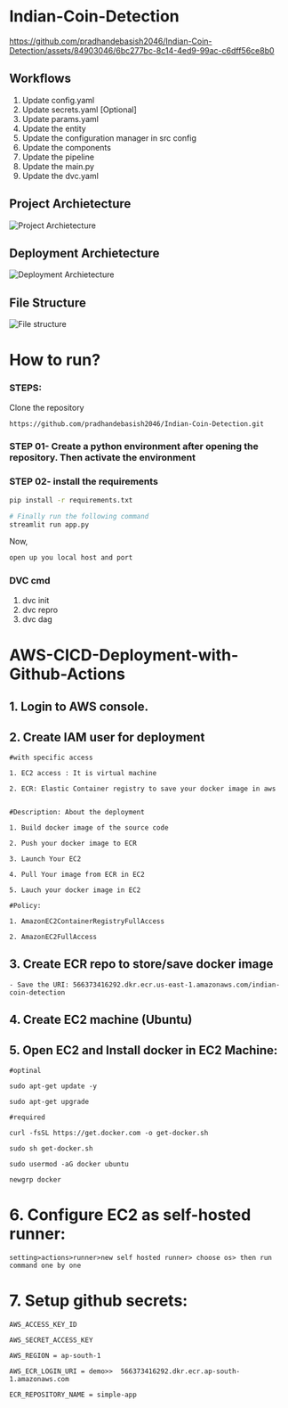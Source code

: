 # Indian-Coin-Detection


https://github.com/pradhandebasish2046/Indian-Coin-Detection/assets/84903046/6bc277bc-8c14-4ed9-99ac-c6dff56ce8b0


## Workflows


1. Update config.yaml
2. Update secrets.yaml [Optional]
3. Update params.yaml
4. Update the entity
5. Update the configuration manager in src config
6. Update the components
7. Update the pipeline 
8. Update the main.py
9. Update the dvc.yaml


## Project Archietecture
![Project Archietecture](https://github.com/pradhandebasish2046/Indian-Coin-Detection/assets/84903046/569a365d-d1cb-4739-bf22-d7e2945e6c77)


## Deployment Archietecture
![Deployment Archietecture](https://github.com/pradhandebasish2046/Indian-Coin-Detection/assets/84903046/1437f42d-37a7-48d5-866f-f86f77214348)



## File Structure
![File structure](https://github.com/pradhandebasish2046/Indian-Coin-Detection/assets/84903046/53d2c74c-3ee5-4644-9819-8ec101da13e3)



# How to run?
### STEPS:

Clone the repository

```bash
https://github.com/pradhandebasish2046/Indian-Coin-Detection.git
```
### STEP 01- Create a python environment after opening the repository. Then activate the environment


### STEP 02- install the requirements
```bash
pip install -r requirements.txt
```


```bash
# Finally run the following command
streamlit run app.py
```

Now,
```bash
open up you local host and port
```


### DVC cmd

1. dvc init
2. dvc repro
3. dvc dag




# AWS-CICD-Deployment-with-Github-Actions

## 1. Login to AWS console.

## 2. Create IAM user for deployment

	#with specific access

	1. EC2 access : It is virtual machine

	2. ECR: Elastic Container registry to save your docker image in aws


	#Description: About the deployment

	1. Build docker image of the source code

	2. Push your docker image to ECR

	3. Launch Your EC2 

	4. Pull Your image from ECR in EC2

	5. Lauch your docker image in EC2

	#Policy:

	1. AmazonEC2ContainerRegistryFullAccess

	2. AmazonEC2FullAccess

	
## 3. Create ECR repo to store/save docker image
    - Save the URI: 566373416292.dkr.ecr.us-east-1.amazonaws.com/indian-coin-detection

	
## 4. Create EC2 machine (Ubuntu) 

## 5. Open EC2 and Install docker in EC2 Machine:
	
	
	#optinal

	sudo apt-get update -y

	sudo apt-get upgrade
	
	#required

	curl -fsSL https://get.docker.com -o get-docker.sh

	sudo sh get-docker.sh

	sudo usermod -aG docker ubuntu

	newgrp docker
	
# 6. Configure EC2 as self-hosted runner:
    setting>actions>runner>new self hosted runner> choose os> then run command one by one


# 7. Setup github secrets:

    AWS_ACCESS_KEY_ID

    AWS_SECRET_ACCESS_KEY

    AWS_REGION = ap-south-1

    AWS_ECR_LOGIN_URI = demo>>  566373416292.dkr.ecr.ap-south-1.amazonaws.com

    ECR_REPOSITORY_NAME = simple-app
